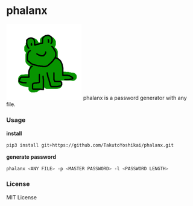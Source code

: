 # phalanx
<img src="./fog.png" width="200">
phalanx is a password generator with any file.

### Usage
**install**
```bash
pip3 install git+https://github.com/TakutoYoshikai/phalanx.git
```

**generate password**
```bash
phalanx <ANY FILE> -p <MASTER PASSWORD> -l <PASSWORD LENGTH>
```

### License
MIT License
